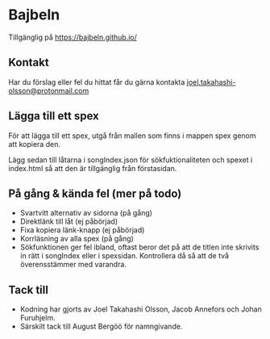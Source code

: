 # Bajbeln
Tillgänglig på https://bajbeln.github.io/

## Kontakt
Har du förslag eller fel du hittat får du gärna kontakta joel.takahashi-olsson@protonmail.com

## Lägga till ett spex
För att lägga till ett spex, utgå från mallen som finns i mappen spex genom att kopiera den. 

Lägg sedan till låtarna i songIndex.json för sökfuktionaliteten och spexet i index.html så att den är tillgänglig från förstasidan.

## På gång & kända fel (mer på todo)
- Svartvitt alternativ av sidorna (på gång)
- Direktlänk till låt (ej påbörjad)
- Fixa kopiera länk-knapp (ej påbörjad)
- Korrläsning av alla spex (på gång)
- Sökfunktionen ger fel ibland, oftast beror det på att de titlen inte skrivits in rätt i songIndex eller i spexsidan. Kontrollera då så att de två överensstämmer med varandra.

## Tack till
- Kodning har gjorts av Joel Takahashi Olsson, Jacob Annefors och Johan Furuhjelm.
- Särskilt tack till August Bergöö för namngivande.
